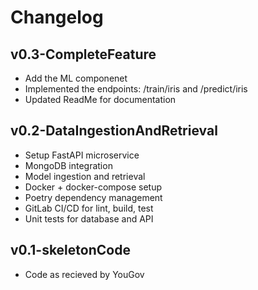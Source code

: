 # Changelog

## v0.3-CompleteFeature

- Add the ML componenet
- Implemented the endpoints: /train/iris and /predict/iris
- Updated ReadMe for documentation

## v0.2-DataIngestionAndRetrieval

- Setup FastAPI microservice
- MongoDB integration
- Model ingestion and retrieval
- Docker + docker-compose setup
- Poetry dependency management
- GitLab CI/CD for lint, build, test
- Unit tests for database and API

## v0.1-skeletonCode
- Code as recieved by YouGov
